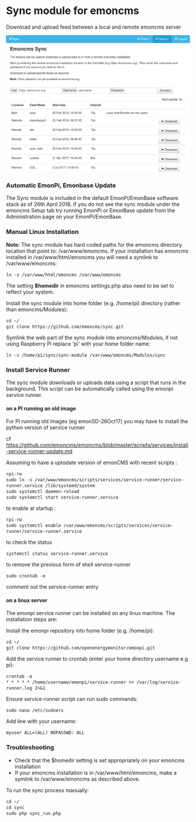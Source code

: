 # Sync module for emoncms

Download and upload feed between a local and remote emoncms server

![syncmodule.png](syncmodule.png)

### Automatic EmonPi, Emonbase Update

The Sync module is included in the default EmonPi/EmonBase software stack as of 26th April 2018. If you do not see the sync module under the emoncms Setup tab try running EmonPi or EmonBase update from the Administration page on your EmonPi/EmonBase.

### Manual Linux Installation

**Note:** The sync module has hard coded paths for the emoncms directory location that point to: /var/www/emoncms. If your installation has emoncms installed in /var/www/html/emoncms you will need a symlink to /var/www/emoncms:

    ln -s /var/www/html/emoncms /var/www/emoncms
    
The setting **$homedir** in emoncms settings.php also need to be set to reflect your system.    

Install the sync module into home folder (e.g. /home/pi) directory (rather than emoncms/Modules):

    cd ~/
    git clone https://github.com/emoncms/sync.git

Symlink the web part of the sync module into emoncms/Modules, if not using Raspberry Pi replace 'pi' with your home folder name:

    ln -s /home/pi/sync/sync-module /var/www/emoncms/Modules/sync
    
### Install Service Runner

The sync module downloads or uploads data using a script that runs in the background. This script can be automatically called using the emonpi service runner.

#### on a PI running an old image

For PI running old images (eg emonSD-26Oct17) you may have to install the python version of service runner

cf https://github.com/emoncms/emoncms/blob/master/scripts/services/install-service-runner-update.md

Assuming to have a uptodate version of emonCMS with recent scripts :

    rpi-rw
    sudo ln -s /var/www/emoncms/scripts/services/service-runner/service-runner.service /lib/systemd/system
    sudo systemctl daemon-reload
    sudo systemctl start service-runner.service

to enable at startup :

    rpi-rw
    sudo systemctl enable /var/www/emoncms/scripts/services/service-runner/service-runner.service
 
to check the status

    systemctl status service-runner.service
 
to remove the previous form of shell service-runner 

    sudo crontab -e

comment out the service-runner entry


#### on a linux server

The emonpi service runner can be installed on any linux machine. The installation steps are:

Install the emonpi repository into home folder (e.g. /home/pi):

    cd ~/
    git clone https://github.com/openenergymonitor/emonpi.git
 
Add the service runner to crontab (enter your home directory username e.g pi):

    crontab -e
    * * * * * /home/username/emonpi/service-runner >> /var/log/service-runner.log 2>&1
    
Ensure service-runner script can run sudo commands:

    sudo nano /etc/sudoers
    
Add line with your username: 

    myuser ALL=(ALL) NOPASSWD: ALL

### Troubleshooting

- Check that the $homedir setting is set appropriately on your emoncms installation
- If your emoncms installation is in /var/www/html/emoncms, make a symlink to /var/www/emoncms as described above.

To run the sync process manually:

    cd ~/
    cd sync
    sudo php sync_run.php
